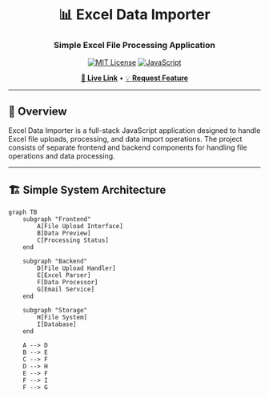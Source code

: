 <div align="center">

# 📊 Excel Data Importer
### Simple Excel File Processing Application

[![MIT License](https://img.shields.io/badge/License-MIT-green.svg)](https://choosealicense.com/licenses/mit/)
[![JavaScript](https://img.shields.io/badge/JavaScript-99.4%25-F7DF1E?logo=javascript&logoColor=black)](https://developer.mozilla.org/en-US/docs/Web/JavaScript)

[🐛 **Live Link**](https://github.com/roshanadhav/Excel-Data-Importer/issues](https://excel-data-importer-git-main-roshanadhavs-projects.vercel.app/)) • [💡 **Request Feature**](https://github.com/roshanadhav/Excel-Data-Importer/discussions)

</div>

---

## 🎯 Overview

Excel Data Importer is a full-stack JavaScript application designed to handle Excel file uploads, processing, and data import operations. The project consists of separate frontend and backend components for handling file operations and data processing.

---

## 🏗️ Simple System Architecture

```mermaid
graph TB
    subgraph "Frontend"
        A[File Upload Interface]
        B[Data Preview]
        C[Processing Status]
    end
    
    subgraph "Backend"
        D[File Upload Handler]
        E[Excel Parser]
        F[Data Processor]
        G[Email Service]
    end
    
    subgraph "Storage"
        H[File System]
        I[Database]
    end
    
    A --> D
    B --> E
    C --> F
    D --> H
    E --> F
    F --> I
    F --> G
